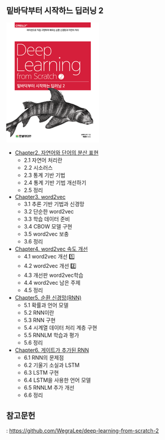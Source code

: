 ## 밑바닥부터 시작하느 딥러닝 2
![](./cover.png)
- [Chapter2. 자연어와 단어의 분산 표현](https://foul-beechnut-069.notion.site/Chapter2-2d43eafacb2a46738588c5f86482684f)
  - 2.1 자연어 처리란
  - 2.2 시소러스
  - 2.3 통계 기반 기법
  - 2.4 통계 기반 기법 개선하기
  - 2.5 정리
- [Chapter3. word2vec](https://foul-beechnut-069.notion.site/Chapter3-word2vec-b017e0a388d6400180351dc3d018bc7b)
  - 3.1 추론 기반 기법과 신경망
  - 3.2 단순한 word2vec
  - 3.3 학습 데이터 준비
  - 3.4 CBOW 모델 구현
  - 3.5 word2vec 보충
  - 3.6 정리
- [Chapter4. word2vec 속도 개선](https://foul-beechnut-069.notion.site/Chapter4-word2vec-4a5e598978384edf8c9312f64d9fac63)
  - 4.1 word2vec 개선 1️⃣
  - 4.2 word2vec 개선 2️⃣
  - 4.3 개선판 word2vec학습
  - 4.4 word2vec 남은 주제
  - 4.5 정리
- [Chapter5. 순환 신경망(RNN)](https://foul-beechnut-069.notion.site/Chapter5-RNN-bb66d19e129a43caba1027ae7a19ae30)
  - 5.1 확률과 언어 모델
  - 5.2 RNN이란
  - 5.3 RNN 구현
  - 5.4 시계열 데이터 처리 계층 구현
  - 5.5 RNNLM 학습과 평가
  - 5.6 정리
- [Chapter6. 게이트가 추가된 RNN](https://foul-beechnut-069.notion.site/Chapter6-RNN-9a5434e0807a49268e2d1fd5fe416744)
  - 6.1 RNN의 문제점
  - 6.2 기울기 소실과 LSTM
  - 6.3 LSTM 구현
  - 6.4 LSTM을 사용한 언어 모델
  - 6.5 RNNLM 추가 개선
  - 6.6 정리

## 참고문헌
: https://github.com/WegraLee/deep-learning-from-scratch-2
